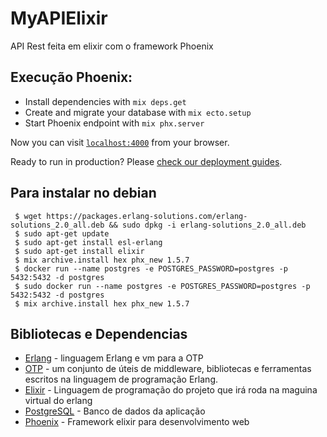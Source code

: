 # MyAPIElixir

  API Rest feita em elixir com o framework Phoenix

## Execução Phoenix:

  * Install dependencies with `mix deps.get`
  * Create and migrate your database with `mix ecto.setup`
  * Start Phoenix endpoint with `mix phx.server`

Now you can visit [`localhost:4000`](http://localhost:4000) from your browser.

Ready to run in production? Please [check our deployment guides](https://hexdocs.pm/phoenix/deployment.html).


  
## Para instalar no debian

```
 $ wget https://packages.erlang-solutions.com/erlang-solutions_2.0_all.deb && sudo dpkg -i erlang-solutions_2.0_all.deb
 $ sudo apt-get update
 $ sudo apt-get install esl-erlang
 $ sudo apt-get install elixir
 $ mix archive.install hex phx_new 1.5.7
 $ docker run --name postgres -e POSTGRES_PASSWORD=postgres -p 5432:5432 -d postgres
 $ sudo docker run --name postgres -e POSTGRES_PASSWORD=postgres -p 5432:5432 -d postgres
 $ mix archive.install hex phx_new 1.5.7
```
  

## Bibliotecas e Dependencias

* [Erlang](https://www.erlang.org) - linguagem Erlang e vm para a OTP 
* [OTP](https://github.com/erlang/otp) - um conjunto de úteis de middleware, bibliotecas e ferramentas escritos na linguagem de programação Erlang.
* [Elixir](https://elixir-lang.org) - Linguagem de programação do projeto que irá roda na maguina virtual do erlang
* [PostgreSQL](https://www.postgresql.org) - Banco de dados da aplicação
* [Phoenix](https://www.phoenixframework.org) - Framework elixir para desenvolvimento web